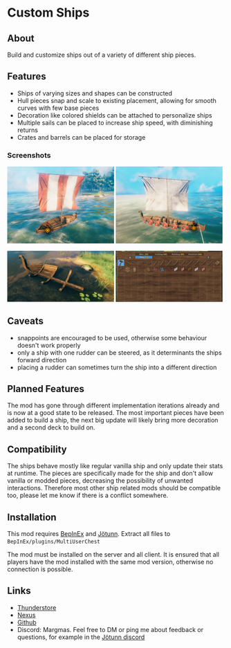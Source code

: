 # Custom Ships

## About

Build and customize ships out of a variety of different ship pieces.


## Features

- Ships of varying sizes and shapes can be constructed
- Hull pieces snap and scale to existing placement, allowing for smooth curves with few base pieces
- Decoration like colored shields can be attached to personalize ships
- Multiple sails can be placed to increase ship speed, with diminishing returns
- Crates and barrels can be placed for storage


### Screenshots

<img src="https://raw.githubusercontent.com/MSchmoecker/CustomShips/master/Docs/small_ship.png" width="49%" alt="Small  Ship"/> <img src="https://raw.githubusercontent.com/MSchmoecker/CustomShips/master/Docs/medium_ship.png" width="49%" alt="Medium Ship"/>

<img src="https://raw.githubusercontent.com/MSchmoecker/CustomShips/master/Docs/ship_construction.png" width="49%" alt="Ship Construction"/> <img src="https://raw.githubusercontent.com/MSchmoecker/CustomShips/master/Docs/ship_pieces.png" width="49%" alt="Ship Pieces"/>


## Caveats

- snappoints are encouraged to be used, otherwise some behaviour doesn't work properly
- only a ship with one rudder can be steered, as it determinants the ships forward direction
- placing a rudder can sometimes turn the ship into a different direction


## Planned Features

The mod has gone through different implementation iterations already and is now at a good state to be released.
The most important pieces have been added to build a ship, the next big update will likely bring more decoration and a second deck to build on.


## Compatibility

The ships behave mostly like regular vanilla ship and only update their stats at runtime.
The pieces are specifically made for the ship and don't allow vanilla or modded pieces, decreasing the possibility of unwanted interactions.
Therefore most other ship related mods should be compatible too, please let me know if there is a conflict somewhere.


## Installation

This mod requires [BepInEx](https://valheim.thunderstore.io/package/denikson/BepInExPack_Valheim/) and [Jötunn](https://valheim.thunderstore.io/package/ValheimModding/Jotunn/).
Extract all files to `BepInEx/plugins/MultiUserChest`

The mod must be installed on the server and all client.
It is ensured that all players have the mod installed with the same mod version, otherwise no connection is possible.


## Links

- [Thunderstore](https://valheim.thunderstore.io/package/MSchmoecker/CustomShips/)
- [Nexus](https://www.nexusmods.com/valheim/mods/2653)
- [Github](https://github.com/MSchmoecker/CustomShips)
- Discord: Margmas. Feel free to DM or ping me about feedback or questions, for example in the [Jötunn discord](https://discord.gg/DdUt6g7gyA)
